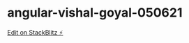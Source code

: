 # angular-vishal-goyal-050621

[Edit on StackBlitz ⚡️](https://stackblitz.com/edit/angular-vishal-goyal-050621)